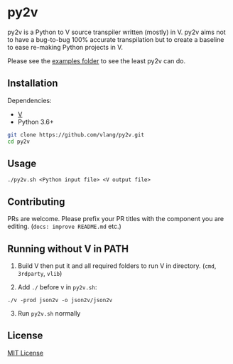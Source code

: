 # py2v

py2v is a Python to V source transpiler written (mostly) in V. py2v aims not to have a bug-to-bug 100% accurate transpilation but to create a baseline to ease re-making Python projects in V.

Please see the [examples folder](/examples/) to see the least py2v can do.

## Installation

Dependencies:
- [V](https://github.com/vlang/v)
- Python 3.6+

```bash
git clone https://github.com/vlang/py2v.git
cd py2v
```

## Usage

```
./py2v.sh <Python input file> <V output file>
```

## Contributing

PRs are welcome. Please prefix your PR titles with the component you are editing. (`docs: improve README.md` etc.)

## Running without V in PATH
1. Build V then put it and all required folders to run V in directory. (```cmd```, ```3rdparty```, ```vlib```)  

2. Add  ```./``` before v in ```py2v.sh```:  
```
./v -prod json2v -o json2v/json2v
```
3. Run ```py2v.sh``` normally

## License

[MIT License](/LICENSE)
